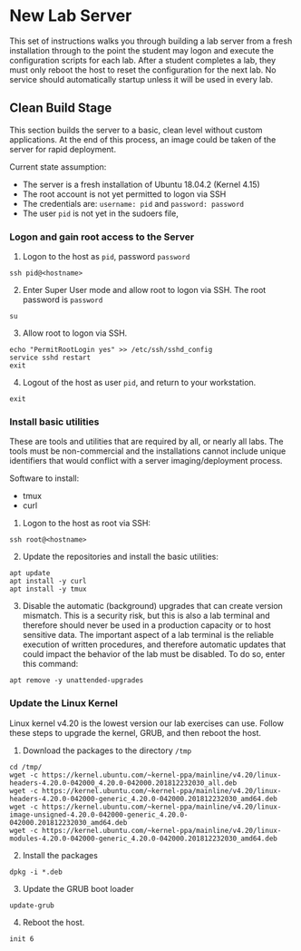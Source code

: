 # New Lab Server

This set of instructions walks you through building a lab server from a fresh installation through to the point the student may logon and execute the configuration scripts for each lab.
After a student completes a lab, they must only reboot the host to reset the configuration for the next lab. 
No service should automatically startup unless it will be used in every lab. 

## Clean Build Stage
This section builds the server to a basic, clean level without custom applications. At the end of this process, an image could be taken of the server for rapid deployment.

Current state assumption:
* The server is a fresh installation of Ubuntu 18.04.2 (Kernel 4.15)
* The root account is not yet permitted to logon via SSH
* The credentials are: `username: pid` and `password: password`
* The user `pid` is not yet in the sudoers file, 

### Logon and gain root access to the Server
1. Logon to the host as `pid`, password `password`
```
ssh pid@<hostname>
```
2. Enter Super User mode and allow root to logon via SSH. The root password is `password`
```
su
```
3. Allow root to logon via SSH.
```
echo "PermitRootLogin yes" >> /etc/ssh/sshd_config
service sshd restart
exit
```
4. Logout of the host as user `pid`, and return to your workstation.
```
exit
```


### Install basic utilities
These are tools and utilities that are required by all, or nearly all labs. The tools must be non-commercial and the installations cannot include unique identifiers that would conflict with a server imaging/deployment process.

Software to install:
* tmux
* curl

1. Logon to the host as root via SSH:
```
ssh root@<hostname>
```

2. Update the repositories and install the basic utilities:
```
apt update
apt install -y curl
apt install -y tmux
```
3. Disable the automatic (background) upgrades that can create version mismatch. This is a security risk, but this is also a lab terminal and therefore should never be used in a production capacity or to host sensitive data. The important aspect of a lab terminal is the reliable execution of written procedures, and therefore automatic updates that could impact the behavior of the lab must be disabled. To do so, enter this command:
```
apt remove -y unattended-upgrades
```

### Update the Linux Kernel
Linux kernel v4.20 is the lowest version our lab exercises can use. Follow these steps to upgrade the kernel, GRUB, and then reboot the host.
1. Download the packages to the directory `/tmp`
```
cd /tmp/
wget -c https://kernel.ubuntu.com/~kernel-ppa/mainline/v4.20/linux-headers-4.20.0-042000_4.20.0-042000.201812232030_all.deb
wget -c https://kernel.ubuntu.com/~kernel-ppa/mainline/v4.20/linux-headers-4.20.0-042000-generic_4.20.0-042000.201812232030_amd64.deb
wget -c https://kernel.ubuntu.com/~kernel-ppa/mainline/v4.20/linux-image-unsigned-4.20.0-042000-generic_4.20.0-042000.201812232030_amd64.deb
wget -c https://kernel.ubuntu.com/~kernel-ppa/mainline/v4.20/linux-modules-4.20.0-042000-generic_4.20.0-042000.201812232030_amd64.deb
```
2. Install the packages
```
dpkg -i *.deb
```
3. Update the GRUB boot loader
```
update-grub
```
4. Reboot the host.
```
init 6
```



